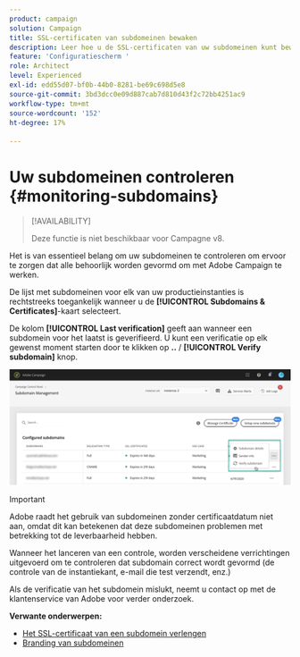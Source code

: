 ```yaml
---
product: campaign
solution: Campaign
title: SSL-certificaten van subdomeinen bewaken
description: Leer hoe u de SSL-certificaten van uw subdomeinen kunt bewaken
feature: 'Configuratiescherm '
role: Architect
level: Experienced
exl-id: edd55d07-bf0b-44b0-8281-be69c698d5e8
source-git-commit: 3bd3dcc0e09d887cab7d810d43f2c72bb4251ac9
workflow-type: tm+mt
source-wordcount: '152'
ht-degree: 17%

---
```


# Uw subdomeinen controleren {#monitoring-subdomains}

>[!AVAILABILITY]
>
>Deze functie is niet beschikbaar voor Campagne v8.

Het is van essentieel belang om uw subdomeinen te controleren om ervoor te zorgen dat alle behoorlijk worden gevormd om met Adobe Campaign te werken.

De lijst met subdomeinen voor elk van uw productieinstanties is rechtstreeks toegankelijk wanneer u de **[!UICONTROL Subdomains & Certificates]**-kaart selecteert.

De kolom **[!UICONTROL Last verification]** geeft aan wanneer een subdomein voor het laatst is geverifieerd. U kunt een verificatie op elk gewenst moment starten door te klikken op **..** / **[!UICONTROL Verify subdomain]** knop.

![](assets/subdomain_verification.png)

>[!IMPORTANT]
>
>Adobe raadt het gebruik van subdomeinen zonder certificaatdatum niet aan, omdat dit kan betekenen dat deze subdomeinen problemen met betrekking tot de leverbaarheid hebben.

Wanneer het lanceren van een controle, worden verscheidene verrichtingen uitgevoerd om te controleren dat subdomain correct wordt gevormd (de controle van de instantiekant, e-mail die test verzendt, enz.)

Als de verificatie van het subdomein mislukt, neemt u contact op met de klantenservice van Adobe voor verder onderzoek.

**Verwante onderwerpen:**

* [Het SSL-certificaat van een subdomein verlengen](../../subdomains-certificates/using/renewing-subdomain-certificate.md)
* [Branding van subdomeinen](../../subdomains-certificates/using/subdomains-branding.md)
